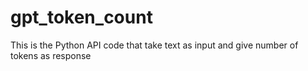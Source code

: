 # gpt_token_count
This is the Python API code that take text as input and give number of tokens as response

